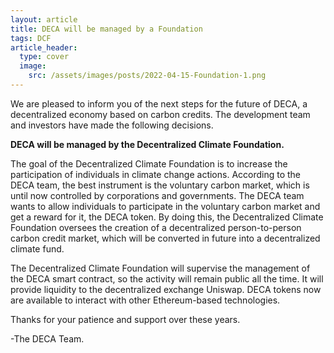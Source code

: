 ```yaml
---
layout: article
title: DECA will be managed by a Foundation
tags: DCF
article_header:
  type: cover
  image:
    src: /assets/images/posts/2022-04-15-Foundation-1.png
---
```


We are pleased to inform you of the next steps for the future of DECA, a decentralized economy based on carbon credits. The development team and investors have made the following decisions.

**DECA will be managed by the Decentralized Climate Foundation.**

The goal of the Decentralized Climate Foundation is to increase the participation of individuals in climate change actions. According to the DECA team, the best instrument is the voluntary carbon market, which is until now controlled by corporations and governments. The DECA team wants to allow individuals to participate in the voluntary carbon market and get a reward for it, the DECA token. By doing this, the Decentralized Climate Foundation oversees the creation of a decentralized person-to-person carbon credit market, which will be converted in future into a decentralized climate fund.

The Decentralized Climate Foundation will supervise the management of the DECA smart contract, so the activity will remain public all the time. It will provide liquidity to the decentralized exchange Uniswap. DECA tokens now are available to interact with other Ethereum-based technologies.

Thanks for your patience and support over these years.

-The DECA Team.
